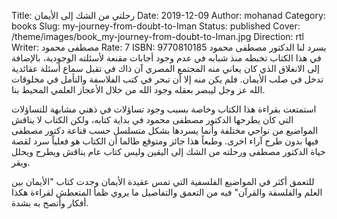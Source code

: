 Title: رحلتي من الشك إلى الأيمان
Date: 2019-12-09
Author: mohanad
Category: books
Slug: my-journey-from-doubt-to-Iman
Status: published
Cover: /theme/images/book_my-journey-from-doubt-to-Iman.jpg
Direction: rtl
Writer: مصطفى محمود
Rate: 7
ISBN: 9770810185
يسرد لنا الدكتور مصطفى محمود في هذا الكتاب تخبطه منذ شبابه في عدم وجود أجابات مقنعة لأسئلته الوجودية، بالإضافة إلى الانغلاق الذي كان يعاني منه المجتمع المصري آن ذاك في تقبل سماع أسئلة عقائدية تدخل في صلب الأيمان. فلم يكن منه إلا أن تبحر في كتب الفلاسفة والتأمل في مخلوقات الله عز وجل ليبصر بعقله وجود الله من خلال الأعجاز العلمي المحيط بنا. 

استمتعت بقراءة هذا الكتاب وخاصة بسبب وجود تساؤلات في ذهني مشابهة للتساؤلات التي كان يطرحها الدكتور مصطفى محمود في بداية كتابه، ولكن الكتاب لا يناقش المواضيع من نواحي مختلفة وأنما يسردها بشكل متسلسل حسب قناعة دكتور مصطفى فيها بدون طرح آراء اخرى. وطبعاً هذا جائز ومتوقع طالما أن الكتاب هو فعلياً سرد لقصة حياة الدكتور مصطفى ورحلته من الشك إلى اليقين وليس كتاب عام يناقش ويطرح ويحلل ويقر. 

للتعمق أكثر في المواضيع الفلسفية التي تمس عقيدة الأيمان وجدت كتاب "الأيمان بين العلم والفلسفة والقرآن" فيه من التعمق والتفاصيل ما يروي ظمأ المتعطش لقراءة هكذا أفكار وأنصح به بشدة.
